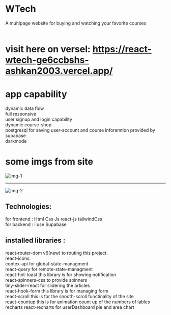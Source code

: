 # WTech
A multipage website for buying and watching your favorite courses<br><br>
# visit here on versel: https://react-wtech-ge6ccbshs-ashkan2003.vercel.app/
# app capability
dynamic data flow<br>
full responsive<br>
user signup and login capability <br>
dynamic course-shop <br>
postgresql for saving user-account and course inforamtion provided by supabase <br>
darkmode<br>
# some imgs from site
![img-1](https://github.com/Ashkan2003/react-WTech/assets/125794999/1f20f282-be58-45bf-9f66-42904c484061)<hr>
![img-2](https://github.com/Ashkan2003/react-WTech/assets/125794999/c47027d6-f04c-44ca-bb3c-e3164b7065c5)


## Technologies:
 for frontend : Html Css Js react-js tailwindCss<br />
 for backend : i use Supabase 

## installed libraries : 
 react-router-dom v6(new) to routing this project.<br />
 react-icons.<br />
 contex-api for global-state-managment<br />
 react-query for remote-state-managment<br />
 react-hot-toast this library is for showing notification<br />
 react-spinners-css to provide spinners<br />
 tiny-slider-react for slidering the articles<br />
 react-hook-form  this library is for managing form<br />
 react-scroll this is for the snooth-scroll functinality of the site<br />
 react-countup this is for animation count up of the numbers of lables<br />
 recharts react-recharts for userDashboard pie and area chart<br />

